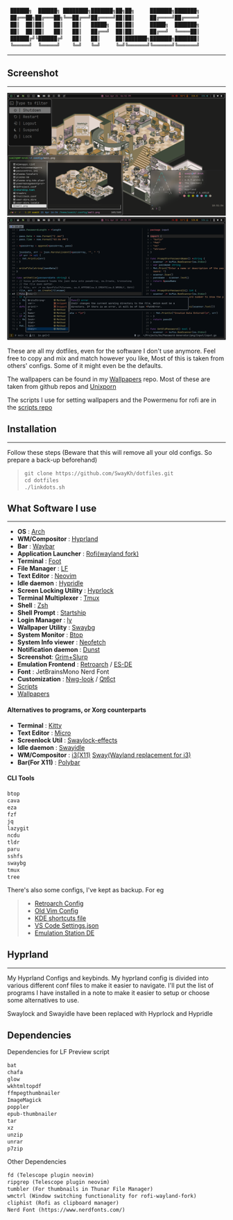 ```
 ██████╗  ██████╗ ████████╗███████╗██╗██╗     ███████╗███████╗
 ██╔══██╗██╔═══██╗╚══██╔══╝██╔════╝██║██║     ██╔════╝██╔════╝
 ██║  ██║██║   ██║   ██║   █████╗  ██║██║     █████╗  ███████╗
 ██║  ██║██║   ██║   ██║   ██╔══╝  ██║██║     ██╔══╝  ╚════██║
 ██████╔╝╚██████╔╝   ██║   ██║     ██║███████╗███████╗███████║
 ╚═════╝  ╚═════╝    ╚═╝   ╚═╝     ╚═╝╚══════╝╚══════╝╚══════╝
```

---

## Screenshot

---

![Screenshot](./img/screenshot.png)
![Neovim](./img/nvim.png)

These are all my dotfiles, even for the software I don't use anymore. Feel free
to copy and mix and match however you like, Most of this is taken from others'
configs. Some of it might even be the defaults.

The wallpapers can be found in my [Wallpapers](https://github.com/Swaykh/wallpapers) repo.
Most of these are taken from github repos and [Unixporn](https://reddit.com/r/unixporn)

The scripts I use for setting wallpapers and the Powermenu for rofi are in the
[scripts repo](https://github.com/swaykh/scripts)

## Installation

---

Follow these steps (Beware that this will remove all your old configs. So prepare a back-up beforehand)

>     git clone https://github.com/SwayKh/dotfiles.git
>     cd dotfiles
>     ./linkdots.sh

## What Software I use

---

- **OS** : [Arch](https://archlinux.org/)
- **WM/Compositor** : [Hyprland](https://hyprland.org/)
- **Bar** : [Waybar](https://github.com/Alexays/Waybar)
- **Application Launcher** : [Rofi(wayland fork)](https://github.com/lbonn/rofi)
- **Terminal** : [Foot](https://codeberg.org/dnkl/foot)
- **File Manager** : [LF](https://github.com/gokcehan/lf)
- **Text Editor** : [Neovim](https://neovim.io/)
- **Idle daemon** : [Hypridle](https://github.com/hyprwm/hypridle)
- **Screen Locking Utility** : [Hyprlock](https://github.com/hyprwm/hyprlock)
- **Terminal Multiplexer** : [Tmux](https://github.com/tmux/tmux)
- **Shell** : [Zsh](https://www.zsh.org/)
- **Shell Prompt** : [Startship](https://starship.rs/)
- **Login Manager** : [ly](https://github.com/fairyglade/ly)
- **Wallpaper Utility** : [Swaybg](https://github.com/swaywm/swaybg)
- **System Monitor** : [Btop](https://github.com/aristocratos/btop)
- **System Info viewer** : [Neofetch](https://github.com/dylanaraps/neofetch)
- **Notification daemon** : [Dunst](https://github.com/dunst-project/dunst)
- **Screenshot**: [Grim+Slurp](https://sr.ht/~emersion/grim/)
- **Emulation Frontend** : [Retroarch](https://www.retroarch.com/) / [ES-DE](https://es-de.org/)
- **Font** : JetBrainsMono Nerd Font
- **Customization** : [Nwg-look](https://github.com/nwg-piotr/nwg-look)
  / [Qt6ct](https://github.com/trialuser02/qt6ct)
- [Scripts](https://github.com/swaykh/scripts)
- [Wallpapers](https://github.com/swaykh/wallpapers)

#### Alternatives to programs, or Xorg counterparts

- **Terminal** : [Kitty](https://sw.kovidgoyal.net/kitty/)
- **Text Editor** : [Micro](https://micro-editor.github.io/)
- **Screenlock Util** : [Swaylock-effects](https://github.com/mortie/swaylock-effects)
- **Idle daemon** : [Swayidle](https://github.com/swaywm/swayidle)
- **WM/Compositor** : [i3(X11)](https://i3wm.org/) [Sway(Wayland replacement for i3)](https://swaywm.org/)
- **Bar(For X11)** : [Polybar](https://github.com/polybar/polybar)

#### CLI Tools

```
btop
cava
eza
fzf
jq
lazygit
ncdu
tldr
paru
sshfs
swaybg
tmux
tree
```

There's also some configs, I've kept as backup. For eg

> - [Retroarch Config](./retroarch.cfg)
> - [Old Vim Config](./init.vim.backup)
> - [KDE shortcuts file](./kde)
> - [VS Code Settings.json](./settings.json)
> - [Emulation Station DE](./ES-DE)

## Hyprland

---

My Hyprland Configs and keybinds. My hyprland config is divided into various
different conf files to make it easier to navigate. I'll put the list of
programs I have installed in a note to make it easier to setup or choose some
alternatives to use.

Swaylock and Swayidle have been replaced with Hyprlock and Hypridle

## Dependencies

Dependencies for LF Preview script

```
bat
chafa
glow
wkhtmltopdf
ffmpegthumbnailer
ImageMagick
poppler
epub-thumbnailer
tar
xz
unzip
unrar
p7zip
```

Other Dependencies

```
fd (Telescope plugin neovim)
ripgrep (Telescope plugin neovim)
tumbler (For thumbnails in Thunar File Manager)
wmctrl (Window switching functionality for rofi-wayland-fork)
cliphist (Rofi as clipboard manager)
Nerd Font (https://www.nerdfonts.com/)
```
